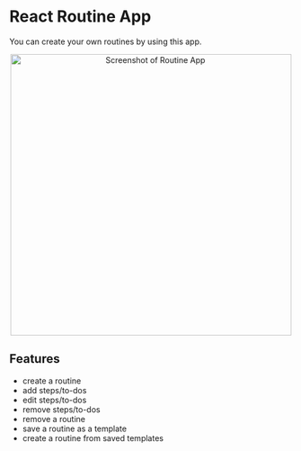 # React Routine App

You can create your own routines by using this app.
<br />

<div align="center">
    <img alt="Screenshot of Routine App" width="500px" src="https://user-images.githubusercontent.com/50209542/115593483-9b33b600-a2e5-11eb-9926-c8bc3f2955b0.PNG"/>
</div>

## Features

- create a routine
- add steps/to-dos
- edit steps/to-dos
- remove steps/to-dos
- remove a routine
- save a routine as a template
- create a routine from saved templates